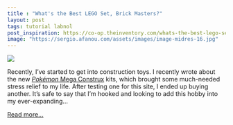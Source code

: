```yaml
---
title : "What's the Best LEGO Set, Brick Masters?"
layout: post
tags: tutorial labnol
post_inspiration: https://co-op.theinventory.com/whats-the-best-lego-set-brick-masters-1846664639
image: "https://sergio.afanou.com/assets/images/image-midres-16.jpg"
---
```


<img src="https://i.kinja-img.com/gawker-media/image/upload/s--7wrx2LZk--/c_fit,fl_progressive,q_80,w_636/mpon0pcudfprjz7jhqff.png" /><p>Recently, I’ve started to get into construction toys. I recently wrote about the new <a href="https://theinventory.com/pokemon-mega-construx-review-1846649758"><em>Pokémon</em> Mega Construx</a> kits, which brought some much-needed stress relief to my life. After testing one for this site, I ended up buying another. It’s safe to say that I’m hooked and looking to add this hobby into my ever-expanding…</p><p><a href="https://co-op.theinventory.com/whats-the-best-lego-set-brick-masters-1846664639">Read more...</a></p>